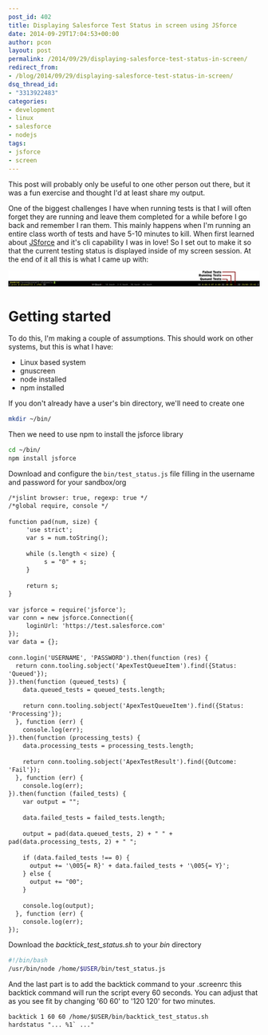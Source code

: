 ```yaml
---
post_id: 402
title: Displaying Salesforce Test Status in screen using JSforce
date: 2014-09-29T17:04:53+00:00
author: pcon
layout: post
permalink: /2014/09/29/displaying-salesforce-test-status-in-screen/
redirect_from:
- /blog/2014/09/29/displaying-salesforce-test-status-in-screen/
dsq_thread_id:
- "3313922483"
categories:
- development
- linux
- salesforce
- nodejs
tags:
- jsforce
- screen
---
```

This post will probably only be useful to one other person out there, but it was a fun exercise and thought I'd at least share my output.

One of the biggest challenges I have when running tests is that I will often forget they are running and leave them completed for a while before I go back and remember I ran them.  This mainly happens when I'm running an entire class worth of tests and have 5-10 minutes to kill.  When first learned about [JSforce](https://jsforce.github.io/ "JSforce") and it's cli capability I was in love! So I set out to make it so that the current testing status is displayed inside of my screen session.  At the end of it all this is what I came up with:

![Screen status](/assets/img/2014/09/29/screen_status.png)

<!--more-->

# Getting started

To do this, I'm making a couple of assumptions.  This should work on other systems, but this is what I have:

* Linux based system
* gnuscreen
* node installed
* npm installed

If you don't already have a user's bin directory, we'll need to create one

```bash
mkdir ~/bin/
```

Then we need to use npm to install the jsforce library

```bash
cd ~/bin/
npm install jsforce
```

Download and configure the `bin/test_status.js` file filling in the username and password for your sandbox/org

```apexscript
/*jslint browser: true, regexp: true */
/*global require, console */

function pad(num, size) {
     'use strict';
     var s = num.toString();

     while (s.length < size) {
          s = "0" + s;
     }

     return s;
}

var jsforce = require('jsforce');
var conn = new jsforce.Connection({
     loginUrl: 'https://test.salesforce.com'
});
var data = {};

conn.login('USERNAME', 'PASSWORD').then(function (res) {
  return conn.tooling.sobject('ApexTestQueueItem').find({Status: 'Queued'});
}).then(function (queued_tests) {
    data.queued_tests = queued_tests.length;

    return conn.tooling.sobject('ApexTestQueueItem').find({Status: 'Processing'});
  }, function (err) {
    console.log(err);
}).then(function (processing_tests) {
    data.processing_tests = processing_tests.length;

    return conn.tooling.sobject('ApexTestResult').find({Outcome: 'Fail'});
  }, function (err) {
    console.log(err);
}).then(function (failed_tests) {
    var output = "";

    data.failed_tests = failed_tests.length;

    output = pad(data.queued_tests, 2) + " " + pad(data.processing_tests, 2) + " ";

    if (data.failed_tests !== 0) {
      output += '\005{= R}' + data.failed_tests + '\005{= Y}';
    } else {
      output += "00";
    }

    console.log(output);
  }, function (err) {
    console.log(err);
});
```

Download the _backtick\_test\_status.sh_ to your _bin_ directory

```bash
#!/bin/bash
/usr/bin/node /home/$USER/bin/test_status.js
```

And the last part is to add the backtick command to your .screenrc this backtick command will run the script every 60 seconds.  You can adjust that as you see fit by changing '60 60' to '120 120' for two minutes.

```
backtick 1 60 60 /home/$USER/bin/backtick_test_status.sh
hardstatus "... %1` ..."
```